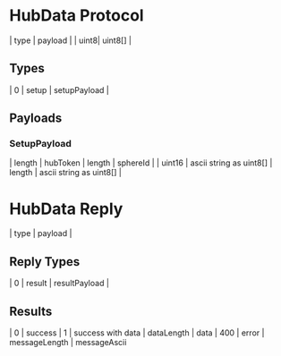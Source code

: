 

# HubData Protocol


| type |  payload | 
| uint8| uint8[] |

## Types

| 0 | setup | setupPayload |


## Payloads

### SetupPayload

| length | hubToken | length | sphereId |
| uint16 | ascii string as uint8[] | length | ascii string as uint8[] |



# HubData Reply

| type | payload |

## Reply Types

| 0 | result | resultPayload |

## Results

| 0 | success
| 1 | success with data | dataLength | data
| 400 | error                  | messageLength | messageAscii



